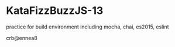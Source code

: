# KataFizzBuzzJS-13

practice for build environment including
mocha, chai, es2015, eslint



crb@ennea8
